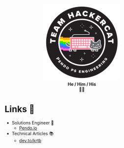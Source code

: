 
<div align="center">
  <img src="./2022-05-06_team_hackercat.png" width="250" height="250" />
</div>

<div align="center">
<b>He / Him / His</b>
</div>
<div align="center">
  👋🏽
</div>

# Links 🔗
* Solutions Engineer 🎯
  * [Pendo.io](https://www.linkedin.com/in/kurt-bauer/)
* Technical Articles 📚
  * [dev.to/krtb](https://dev.to/krtb)
